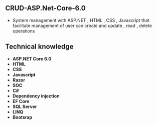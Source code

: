 ## CRUD-ASP.Net-Core-6.0

- System management with ASP.NET , HTML , CSS , Javascript that facilitate management of user can create and update , read , delete operations

## Technical knowledge

- **ASP.NET Core 6.0**
- **HTML**
- **CSS**
- **Javascript**
- **Razor**
- **SOC**
- **C#**
- **Dependency injection**
- **EF Core**
- **SQL Server**
- **LINQ**
- **Bootsrap**

